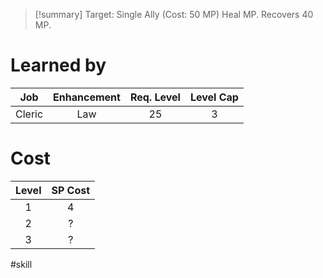 >[!summary]
>Target: Single Ally (Cost: 50 MP)
>Heal MP.
>Recovers 40 MP.
# Learned by
| Job  | Enhancement | Req. Level | Level Cap |
|:------:|:-----------:|:------------------------:|:---------------:|
| Cleric | Law         | 25                       | 3               |

# Cost
| Level | SP Cost |
|:-----:|:-------:|
| 1     | 4       |
| 2     | ?       |
| 3     | ?       |

#skill 